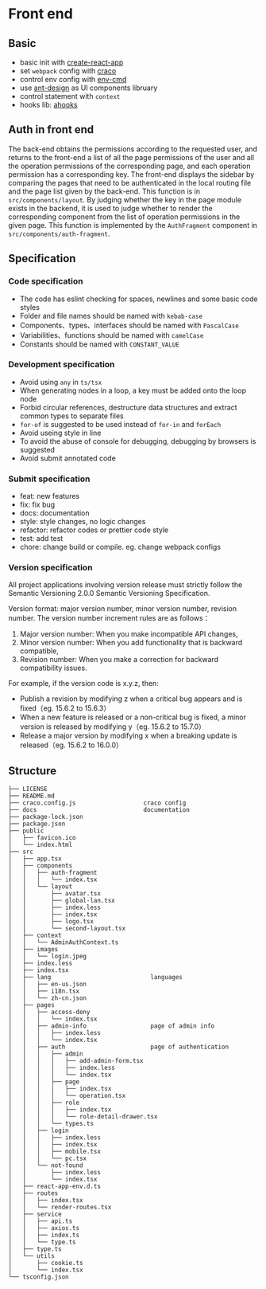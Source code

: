 # Front end

## Basic

* basic init with [create-react-app](https://github.com/facebook/create-react-app)
* set `webpack` config with [craco](https://github.com/gsoft-inc/craco)
* control env config with [env-cmd](https://github.com/toddbluhm/env-cmd)
* use [ant-design](https://ant.design/docs/react/introduce-cn) as UI components libruary
* control statement with `context`
* hooks lib: [ahooks](https://ahooks.js.org/zh-CN)

## Auth in front end

The back-end obtains the permissions according to the requested user, and returns to the front-end a list of all the page permissions of the user and all the operation permissions of the corresponding page, and each operation permission has a corresponding key. The front-end displays the sidebar by comparing the pages that need to be authenticated in the local routing file and the page list given by the back-end. This function is in `src/components/layout`. By judging whether the key in the page module exists in the backend, it is used to judge whether to render the corresponding component from the list of operation permissions in the given page. This function is implemented by the `AuthFragment` component in `src/components/auth-fragment`.


## Specification

### Code specification

- The code has eslint checking for spaces, newlines and some basic code styles
- Folder and file names should be named with `kebab-case`
- Components、types、interfaces should be named with `PascalCase`
- Variabilities、functions should be named with `camelCase`
- Constants should be named with `CONSTANT_VALUE`

### Development specification

- Avoid using `any` in `ts/tsx`
- When generating nodes in a loop, a key must be added onto the loop node
- Forbid circular references, destructure data structures and extract common types to separate files
- `for-of` is suggested to be used instead of `for-in` and `forEach`
- Avoid useing style in line
- To avoid the abuse of console for debugging, debugging by browsers is suggested
- Avoid submit annotated code

### Submit specification

- feat: new features
- fix: fix bug
- docs: documentation
- style: style changes, no logic changes
- refactor: refactor codes or prettier code style
- test: add test
- chore: change build or compile. eg. change webpack configs

### Version specification

All project applications involving version release must strictly follow the Semantic Versioning 2.0.0 Semantic Versioning Specification.

Version format: major version number, minor version number, revision number. The version number increment rules are as follows：

1. Major version number: When you make incompatible API changes,
2. Minor version number: When you add functionality that is backward compatible,
3. Revision number: When you make a correction for backward compatibility issues.

For example, if the version code is x.y.z, then:

- Publish a revision by modifying z when a critical bug appears and is fixed（eg. 15.6.2 to 15.6.3）
- When a new feature is released or a non-critical bug is fixed, a minor version is released by modifying y（eg. 15.6.2 to 15.7.0）
- Release a major version by modifying x when a breaking update is released（eg. 15.6.2 to 16.0.0）

## Structure

```
├── LICENSE
├── README.md
├── craco.config.js                   craco config
├── docs                              documentation
├── package-lock.json
├── package.json
├── public
│   ├── favicon.ico
│   └── index.html
├── src
│   ├── app.tsx
│   ├── components
│   │   ├── auth-fragment
│   │   │   └── index.tsx
│   │   └── layout
│   │       ├── avatar.tsx
│   │       ├── global-lan.tsx
│   │       ├── index.less
│   │       ├── index.tsx
│   │       ├── logo.tsx
│   │       └── second-layout.tsx
│   ├── context
│   │   └── AdminAuthContext.ts
│   ├── images
│   │   └── login.jpeg
│   ├── index.less
│   ├── index.tsx
│   ├── lang                            languages
│   │   ├── en-us.json
│   │   ├── i18n.tsx
│   │   └── zh-cn.json
│   ├── pages
│   │   ├── access-deny
│   │   │   └── index.tsx
│   │   ├── admin-info                  page of admin info
│   │   │   ├── index.less
│   │   │   └── index.tsx
│   │   ├── auth                        page of authentication
│   │   │   ├── admin
│   │   │   │   ├── add-admin-form.tsx
│   │   │   │   ├── index.less
│   │   │   │   └── index.tsx
│   │   │   ├── page
│   │   │   │   ├── index.tsx
│   │   │   │   └── operation.tsx
│   │   │   ├── role
│   │   │   │   ├── index.tsx
│   │   │   │   └── role-detail-drawer.tsx
│   │   │   └── types.ts
│   │   ├── login
│   │   │   ├── index.less
│   │   │   ├── index.tsx
│   │   │   ├── mobile.tsx
│   │   │   └── pc.tsx
│   │   └── not-found
│   │       ├── index.less
│   │       └── index.tsx
│   ├── react-app-env.d.ts
│   ├── routes
│   │   ├── index.tsx
│   │   └── render-routes.tsx
│   ├── service
│   │   ├── api.ts
│   │   ├── axios.ts
│   │   ├── index.ts
│   │   └── type.ts
│   ├── type.ts
│   └── utils
│       ├── cookie.ts
│       └── index.tsx
└── tsconfig.json
```